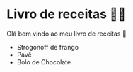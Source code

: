 # Livro de receitas :man_cook:

Olá bem vindo ao meu livro de receitas :wave:

- Strogonoff de frango
- Pavê
- Bolo de Chocolate